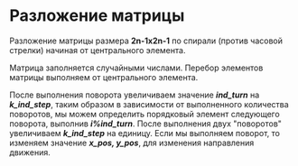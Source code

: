 # Разложение матрицы
Разложение матрицы размера __2n-1x2n-1__ по спирали (против часовой стрелки) начиная от центрального элемента.  

Матрица заполняется случайными числами. 
Перебор элементов матрицы выполняем от центрального элемента. 

После выполнения поворота увеличиваем значение ___ind_turn___ на ___k_ind_step___, таким образом в зависимости от выполненного количества поворотов, мы можем определить порядковый элемент следующего поворота, выполнив ___i%ind_turn___.
После выполнения двух "поворотов" увеличиваем ___k_ind_step___ на единицу. 
Если мы выполняем поворот, то изменяем значение ___x_pos, y_pos___, для изменения направления движения. 